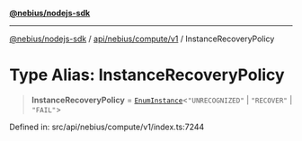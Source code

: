 [**@nebius/nodejs-sdk**](../../../../../README.md)

***

[@nebius/nodejs-sdk](../../../../../README.md) / [api/nebius/compute/v1](../README.md) / InstanceRecoveryPolicy

# Type Alias: InstanceRecoveryPolicy

> **InstanceRecoveryPolicy** = [`EnumInstance`](../../../../../runtime/protos/enum/type-aliases/EnumInstance.md)\<`"UNRECOGNIZED"` \| `"RECOVER"` \| `"FAIL"`\>

Defined in: src/api/nebius/compute/v1/index.ts:7244
